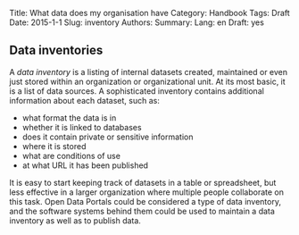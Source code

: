 Title: What data does my organisation have
Category: Handbook
Tags: Draft
Date: 2015-1-1
Slug: inventory
Authors:
Summary:
Lang: en
Draft: yes

## Data inventories

A *data inventory* is a listing of internal datasets created, maintained or even just stored within an organization or organizational unit. At its most basic, it is a list of data sources. A sophisticated inventory contains additional information about each dataset, such as:

- what format the data is in
- whether it is linked to databases
- does it contain private or sensitive information
- where it is stored
- what are conditions of use
- at what URL it has been published

It is easy to start keeping track of datasets in a table or spreadsheet, but less effective in a larger organization where multiple people collaborate on this task. Open Data Portals could be considered a type of data inventory, and the software systems behind them could be used to maintain a data inventory as well as to publish data.
